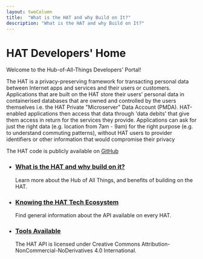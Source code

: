 ```yaml
---
layout: twoColumn
title:  "What is the HAT and why Build on It?"
description: "What is the HAT and why Build on It?"
---
```


<h1>HAT Developers' Home</h1>
<p>Welcome to the Hub-of-All-Things Developers' Portal!</p>

<p>The HAT is a privacy-preserving framework for transacting personal data between Internet apps and services and their users or customers. Applications that are built on the HAT store their users' personal data in containerised databases that are owned and controlled by the users themselves i.e. the HAT Private "Microserver" Data Account (PMDA). HAT-enabled applications then access that data through 'data debits' that give them access in return for the services they provide. Applications can ask for just the right data (e.g. location from 7am - 9am) for the right purpose (e.g. to understand commuting patterns), without HAT users to provider identifiers or other information that would compromise their privacy</p>

<p>The HAT code is publicly available on <a href="http://github.com/Hub-of-all-Things/HAT2.0">GitHub</a></p>
<ul class="article-list">
    <li>
        <h3><a href="what_is_hat.html">What is the HAT and why build on it?</a></h3>
        <p>Learn more about the Hub of All Things, and benefits of building on the HAT.</p>
    </li>
    <li>
        <h3><a href="knowing_ecosystem.html">Knowing the HAT Tech Ecosystem</a></h3>
        <p>Find general information about the API available on every HAT.</p>
    </li>
    <li>
        <h3><a href="HAT_core.html">Tools Available</a></h3>
        <p>The HAT API is licensed under Creative Commons Attribution-NonCommercial-NoDerivatives 4.0 International.</p>
    </li>
</ul>

